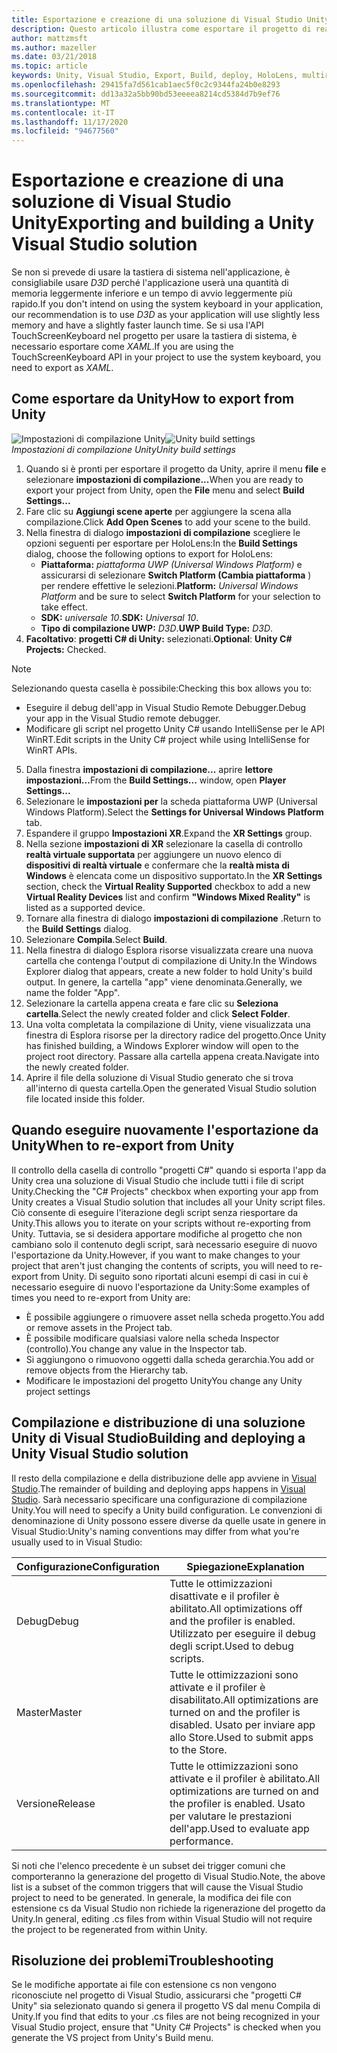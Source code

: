 ```yaml
---
title: Esportazione e creazione di una soluzione di Visual Studio Unity
description: Questo articolo illustra come esportare il progetto di realtà mista da Unity, in modo da poter compilare e distribuire in Visual Studio.
author: mattzmsft
ms.author: mazeller
ms.date: 03/21/2018
ms.topic: article
keywords: Unity, Visual Studio, Export, Build, deploy, HoloLens, multireality Headset, Windows Mixed Reality Headset, Virtual Reality Headset, UWP, Deploying
ms.openlocfilehash: 29415fa7d561cab1aec5f0c2c9344fa24b0e8293
ms.sourcegitcommit: dd13a32a5bb90bd53eeeea8214cd5384d7b9ef76
ms.translationtype: MT
ms.contentlocale: it-IT
ms.lasthandoff: 11/17/2020
ms.locfileid: "94677560"
---
```

# <a name="exporting-and-building-a-unity-visual-studio-solution"></a><span data-ttu-id="0a2f4-104">Esportazione e creazione di una soluzione di Visual Studio Unity</span><span class="sxs-lookup"><span data-stu-id="0a2f4-104">Exporting and building a Unity Visual Studio solution</span></span>

<span data-ttu-id="0a2f4-105">Se non si prevede di usare la tastiera di sistema nell'applicazione, è consigliabile usare *D3D* perché l'applicazione userà una quantità di memoria leggermente inferiore e un tempo di avvio leggermente più rapido.</span><span class="sxs-lookup"><span data-stu-id="0a2f4-105">If you don't intend on using the system keyboard in your application, our recommendation is to use *D3D* as your application will use slightly less memory and have a slightly faster launch time.</span></span> <span data-ttu-id="0a2f4-106">Se si usa l'API TouchScreenKeyboard nel progetto per usare la tastiera di sistema, è necessario esportare come *XAML*.</span><span class="sxs-lookup"><span data-stu-id="0a2f4-106">If you are using the TouchScreenKeyboard API in your project to use the system keyboard, you need to export as *XAML*.</span></span>

## <a name="how-to-export-from-unity"></a><span data-ttu-id="0a2f4-107">Come esportare da Unity</span><span class="sxs-lookup"><span data-stu-id="0a2f4-107">How to export from Unity</span></span>

<span data-ttu-id="0a2f4-108">![Impostazioni di compilazione Unity](images/unitybuildsettings-300px.png)</span><span class="sxs-lookup"><span data-stu-id="0a2f4-108">![Unity build settings](images/unitybuildsettings-300px.png)</span></span><br>
<span data-ttu-id="0a2f4-109">*Impostazioni di compilazione Unity*</span><span class="sxs-lookup"><span data-stu-id="0a2f4-109">*Unity build settings*</span></span>

1. <span data-ttu-id="0a2f4-110">Quando si è pronti per esportare il progetto da Unity, aprire il menu **file** e selezionare **impostazioni di compilazione...**</span><span class="sxs-lookup"><span data-stu-id="0a2f4-110">When you are ready to export your project from Unity, open the **File** menu and select **Build Settings...**</span></span>
2. <span data-ttu-id="0a2f4-111">Fare clic su **Aggiungi scene aperte** per aggiungere la scena alla compilazione.</span><span class="sxs-lookup"><span data-stu-id="0a2f4-111">Click **Add Open Scenes** to add your scene to the build.</span></span>
3. <span data-ttu-id="0a2f4-112">Nella finestra di dialogo **impostazioni di compilazione** scegliere le opzioni seguenti per esportare per HoloLens:</span><span class="sxs-lookup"><span data-stu-id="0a2f4-112">In the **Build Settings** dialog, choose the following options to export for HoloLens:</span></span>
   * <span data-ttu-id="0a2f4-113">**Piattaforma:** *piattaforma UWP (Universal Windows Platform)* e assicurarsi di selezionare **Switch Platform (Cambia piattaforma** ) per rendere effettive le selezioni.</span><span class="sxs-lookup"><span data-stu-id="0a2f4-113">**Platform:** *Universal Windows Platform* and be sure to select **Switch Platform** for your selection to take effect.</span></span>
   * <span data-ttu-id="0a2f4-114">**SDK:** *universale 10*.</span><span class="sxs-lookup"><span data-stu-id="0a2f4-114">**SDK:** *Universal 10*.</span></span>
   * <span data-ttu-id="0a2f4-115">**Tipo di compilazione UWP:** *D3D*.</span><span class="sxs-lookup"><span data-stu-id="0a2f4-115">**UWP Build Type:** *D3D*.</span></span>
4. <span data-ttu-id="0a2f4-116">**Facoltativo**: **progetti C# di Unity:** selezionati.</span><span class="sxs-lookup"><span data-stu-id="0a2f4-116">**Optional**: **Unity C# Projects:** Checked.</span></span>

>[!NOTE]
><span data-ttu-id="0a2f4-117">Selezionando questa casella è possibile:</span><span class="sxs-lookup"><span data-stu-id="0a2f4-117">Checking this box allows you to:</span></span>
>* <span data-ttu-id="0a2f4-118">Eseguire il debug dell'app in Visual Studio Remote Debugger.</span><span class="sxs-lookup"><span data-stu-id="0a2f4-118">Debug your app in the Visual Studio remote debugger.</span></span>
>* <span data-ttu-id="0a2f4-119">Modificare gli script nel progetto Unity C# usando IntelliSense per le API WinRT.</span><span class="sxs-lookup"><span data-stu-id="0a2f4-119">Edit scripts in the Unity C# project while using IntelliSense for WinRT APIs.</span></span>

5. <span data-ttu-id="0a2f4-120">Dalla finestra **impostazioni di compilazione...** aprire **lettore impostazioni...**</span><span class="sxs-lookup"><span data-stu-id="0a2f4-120">From the **Build Settings...** window, open **Player Settings...**</span></span>
6. <span data-ttu-id="0a2f4-121">Selezionare le **impostazioni per** la scheda piattaforma UWP (Universal Windows Platform).</span><span class="sxs-lookup"><span data-stu-id="0a2f4-121">Select the **Settings for Universal Windows Platform** tab.</span></span>
7. <span data-ttu-id="0a2f4-122">Espandere il gruppo **Impostazioni XR**.</span><span class="sxs-lookup"><span data-stu-id="0a2f4-122">Expand the **XR Settings** group.</span></span>
8. <span data-ttu-id="0a2f4-123">Nella sezione **impostazioni di XR** selezionare la casella di controllo **realtà virtuale supportata** per aggiungere un nuovo elenco di **dispositivi di realtà virtuale** e confermare che la **realtà mista di Windows** è elencata come un dispositivo supportato.</span><span class="sxs-lookup"><span data-stu-id="0a2f4-123">In the **XR Settings** section, check the **Virtual Reality Supported** checkbox to add a new **Virtual Reality Devices** list and confirm **"Windows Mixed Reality"** is listed as a supported device.</span></span>
9. <span data-ttu-id="0a2f4-124">Tornare alla finestra di dialogo **impostazioni di compilazione** .</span><span class="sxs-lookup"><span data-stu-id="0a2f4-124">Return to the **Build Settings** dialog.</span></span>
10. <span data-ttu-id="0a2f4-125">Selezionare **Compila**.</span><span class="sxs-lookup"><span data-stu-id="0a2f4-125">Select **Build**.</span></span>
11. <span data-ttu-id="0a2f4-126">Nella finestra di dialogo Esplora risorse visualizzata creare una nuova cartella che contenga l'output di compilazione di Unity.</span><span class="sxs-lookup"><span data-stu-id="0a2f4-126">In the Windows Explorer dialog that appears, create a new folder to hold Unity's build output.</span></span> <span data-ttu-id="0a2f4-127">In genere, la cartella "app" viene denominata.</span><span class="sxs-lookup"><span data-stu-id="0a2f4-127">Generally, we name the folder "App".</span></span>
12. <span data-ttu-id="0a2f4-128">Selezionare la cartella appena creata e fare clic su **Seleziona cartella**.</span><span class="sxs-lookup"><span data-stu-id="0a2f4-128">Select the newly created folder and click **Select Folder**.</span></span>
13. <span data-ttu-id="0a2f4-129">Una volta completata la compilazione di Unity, viene visualizzata una finestra di Esplora risorse per la directory radice del progetto.</span><span class="sxs-lookup"><span data-stu-id="0a2f4-129">Once Unity has finished building, a Windows Explorer window will open to the project root directory.</span></span> <span data-ttu-id="0a2f4-130">Passare alla cartella appena creata.</span><span class="sxs-lookup"><span data-stu-id="0a2f4-130">Navigate into the newly created folder.</span></span>
14. <span data-ttu-id="0a2f4-131">Aprire il file della soluzione di Visual Studio generato che si trova all'interno di questa cartella.</span><span class="sxs-lookup"><span data-stu-id="0a2f4-131">Open the generated Visual Studio solution file located inside this folder.</span></span>

## <a name="when-to-re-export-from-unity"></a><span data-ttu-id="0a2f4-132">Quando eseguire nuovamente l'esportazione da Unity</span><span class="sxs-lookup"><span data-stu-id="0a2f4-132">When to re-export from Unity</span></span>

<span data-ttu-id="0a2f4-133">Il controllo della casella di controllo "progetti C#" quando si esporta l'app da Unity crea una soluzione di Visual Studio che include tutti i file di script Unity.</span><span class="sxs-lookup"><span data-stu-id="0a2f4-133">Checking the "C# Projects" checkbox when exporting your app from Unity creates a Visual Studio solution that includes all your Unity script files.</span></span> <span data-ttu-id="0a2f4-134">Ciò consente di eseguire l'iterazione degli script senza riesportare da Unity.</span><span class="sxs-lookup"><span data-stu-id="0a2f4-134">This allows you to iterate on your scripts without re-exporting from Unity.</span></span> <span data-ttu-id="0a2f4-135">Tuttavia, se si desidera apportare modifiche al progetto che non cambiano solo il contenuto degli script, sarà necessario eseguire di nuovo l'esportazione da Unity.</span><span class="sxs-lookup"><span data-stu-id="0a2f4-135">However, if you want to make changes to your project that aren't just changing the contents of scripts, you will need to re-export from Unity.</span></span> <span data-ttu-id="0a2f4-136">Di seguito sono riportati alcuni esempi di casi in cui è necessario eseguire di nuovo l'esportazione da Unity:</span><span class="sxs-lookup"><span data-stu-id="0a2f4-136">Some examples of times you need to re-export from Unity are:</span></span>
* <span data-ttu-id="0a2f4-137">È possibile aggiungere o rimuovere asset nella scheda progetto.</span><span class="sxs-lookup"><span data-stu-id="0a2f4-137">You add or remove assets in the Project tab.</span></span>
* <span data-ttu-id="0a2f4-138">È possibile modificare qualsiasi valore nella scheda Inspector (controllo).</span><span class="sxs-lookup"><span data-stu-id="0a2f4-138">You change any value in the Inspector tab.</span></span>
* <span data-ttu-id="0a2f4-139">Si aggiungono o rimuovono oggetti dalla scheda gerarchia.</span><span class="sxs-lookup"><span data-stu-id="0a2f4-139">You add or remove objects from the Hierarchy tab.</span></span>
* <span data-ttu-id="0a2f4-140">Modificare le impostazioni del progetto Unity</span><span class="sxs-lookup"><span data-stu-id="0a2f4-140">You change any Unity project settings</span></span>

## <a name="building-and-deploying-a-unity-visual-studio-solution"></a><span data-ttu-id="0a2f4-141">Compilazione e distribuzione di una soluzione Unity di Visual Studio</span><span class="sxs-lookup"><span data-stu-id="0a2f4-141">Building and deploying a Unity Visual Studio solution</span></span>

<span data-ttu-id="0a2f4-142">Il resto della compilazione e della distribuzione delle app avviene in [Visual Studio](../platform-capabilities-and-apis/using-visual-studio.md).</span><span class="sxs-lookup"><span data-stu-id="0a2f4-142">The remainder of building and deploying apps happens in [Visual Studio](../platform-capabilities-and-apis/using-visual-studio.md).</span></span> <span data-ttu-id="0a2f4-143">Sarà necessario specificare una configurazione di compilazione Unity.</span><span class="sxs-lookup"><span data-stu-id="0a2f4-143">You will need to specify a Unity build configuration.</span></span> <span data-ttu-id="0a2f4-144">Le convenzioni di denominazione di Unity possono essere diverse da quelle usate in genere in Visual Studio:</span><span class="sxs-lookup"><span data-stu-id="0a2f4-144">Unity's naming conventions may differ from what you're usually used to in Visual Studio:</span></span>

|  <span data-ttu-id="0a2f4-145">Configurazione</span><span class="sxs-lookup"><span data-stu-id="0a2f4-145">Configuration</span></span>  |  <span data-ttu-id="0a2f4-146">Spiegazione</span><span class="sxs-lookup"><span data-stu-id="0a2f4-146">Explanation</span></span> | 
|----------|----------|
|  <span data-ttu-id="0a2f4-147">Debug</span><span class="sxs-lookup"><span data-stu-id="0a2f4-147">Debug</span></span>  |  <span data-ttu-id="0a2f4-148">Tutte le ottimizzazioni disattivate e il profiler è abilitato.</span><span class="sxs-lookup"><span data-stu-id="0a2f4-148">All optimizations off and the profiler is enabled.</span></span> <span data-ttu-id="0a2f4-149">Utilizzato per eseguire il debug degli script.</span><span class="sxs-lookup"><span data-stu-id="0a2f4-149">Used to debug scripts.</span></span> | 
|  <span data-ttu-id="0a2f4-150">Master</span><span class="sxs-lookup"><span data-stu-id="0a2f4-150">Master</span></span>  |  <span data-ttu-id="0a2f4-151">Tutte le ottimizzazioni sono attivate e il profiler è disabilitato.</span><span class="sxs-lookup"><span data-stu-id="0a2f4-151">All optimizations are turned on and the profiler is disabled.</span></span> <span data-ttu-id="0a2f4-152">Usato per inviare app allo Store.</span><span class="sxs-lookup"><span data-stu-id="0a2f4-152">Used to submit apps to the Store.</span></span> | 
|  <span data-ttu-id="0a2f4-153">Versione</span><span class="sxs-lookup"><span data-stu-id="0a2f4-153">Release</span></span>  |  <span data-ttu-id="0a2f4-154">Tutte le ottimizzazioni sono attivate e il profiler è abilitato.</span><span class="sxs-lookup"><span data-stu-id="0a2f4-154">All optimizations are turned on and the profiler is enabled.</span></span> <span data-ttu-id="0a2f4-155">Usato per valutare le prestazioni dell'app.</span><span class="sxs-lookup"><span data-stu-id="0a2f4-155">Used to evaluate app performance.</span></span> | 

<span data-ttu-id="0a2f4-156">Si noti che l'elenco precedente è un subset dei trigger comuni che comporteranno la generazione del progetto di Visual Studio.</span><span class="sxs-lookup"><span data-stu-id="0a2f4-156">Note, the above list is a subset of the common triggers that will cause the Visual Studio project to need to be generated.</span></span> <span data-ttu-id="0a2f4-157">In generale, la modifica dei file con estensione cs da Visual Studio non richiede la rigenerazione del progetto da Unity.</span><span class="sxs-lookup"><span data-stu-id="0a2f4-157">In general, editing .cs files from within Visual Studio will not require the project to be regenerated from within Unity.</span></span>

## <a name="troubleshooting"></a><span data-ttu-id="0a2f4-158">Risoluzione dei problemi</span><span class="sxs-lookup"><span data-stu-id="0a2f4-158">Troubleshooting</span></span>

<span data-ttu-id="0a2f4-159">Se le modifiche apportate ai file con estensione cs non vengono riconosciute nel progetto di Visual Studio, assicurarsi che "progetti C# Unity" sia selezionato quando si genera il progetto VS dal menu Compila di Unity.</span><span class="sxs-lookup"><span data-stu-id="0a2f4-159">If you find that edits to your .cs files are not being recognized in your Visual Studio project, ensure that "Unity C# Projects" is checked when you generate the VS project from Unity's Build menu.</span></span>
